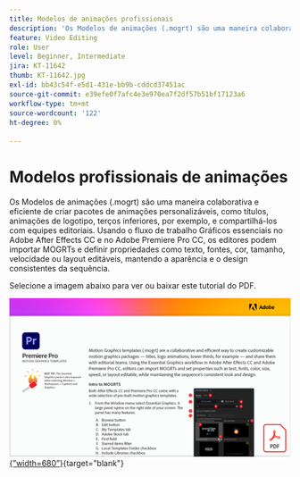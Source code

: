```yaml
---
title: Modelos de animações profissionais
description: 'Os Modelos de animações (.mogrt) são uma maneira colaborativa e eficiente de criar pacotes de animações personalizáveis: títulos, animações de logotipo, terços inferiores e compartilhá-los com equipes editoriais'
feature: Video Editing
role: User
level: Beginner, Intermediate
jira: KT-11642
thumb: KT-11642.jpg
exl-id: bb43c54f-e5d1-431e-bb9b-cddcd37451ac
source-git-commit: e39efe0f7afc4e3e970ea7f2df57b51bf17123a6
workflow-type: tm+mt
source-wordcount: '122'
ht-degree: 0%

---
```


# Modelos profissionais de animações

Os Modelos de animações (.mogrt) são uma maneira colaborativa e eficiente de criar pacotes de animações personalizáveis, como títulos, animações de logotipo, terços inferiores, por exemplo, e compartilhá-los com equipes editoriais. Usando o fluxo de trabalho Gráficos essenciais no Adobe After Effects CC e no Adobe Premiere Pro CC, os editores podem importar MOGRTs e definir propriedades como texto, fontes, cor, tamanho, velocidade ou layout editáveis, mantendo a aparência e o design consistentes da sequência.

Selecione a imagem abaixo para ver ou baixar este tutorial do PDF.

[![Primeira imagem de página do tutorial](assets/MORGTs.png){”width=680”}](assets/Adobe-Premiere-Pro-Motion-Graphics-Templates.pdf){target="blank"}
